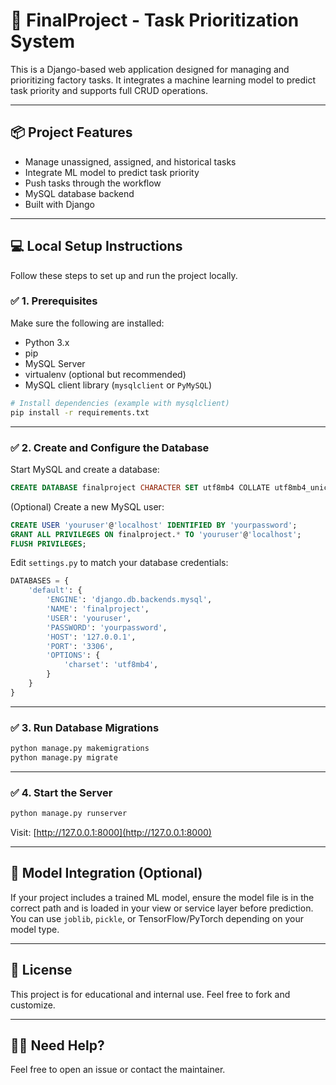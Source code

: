 
# 🚀 FinalProject - Task Prioritization System

This is a Django-based web application designed for managing and prioritizing factory tasks. It integrates a machine learning model to predict task priority and supports full CRUD operations.

---

## 📦 Project Features

- Manage unassigned, assigned, and historical tasks
- Integrate ML model to predict task priority
- Push tasks through the workflow
- MySQL database backend
- Built with Django

---

## 💻 Local Setup Instructions

Follow these steps to set up and run the project locally.

### ✅ 1. Prerequisites

Make sure the following are installed:

- Python 3.x
- pip
- MySQL Server
- virtualenv (optional but recommended)
- MySQL client library (`mysqlclient` or `PyMySQL`)

```bash
# Install dependencies (example with mysqlclient)
pip install -r requirements.txt
```

---

### ✅ 2. Create and Configure the Database

Start MySQL and create a database:

```sql
CREATE DATABASE finalproject CHARACTER SET utf8mb4 COLLATE utf8mb4_unicode_ci;
```

(Optional) Create a new MySQL user:

```sql
CREATE USER 'youruser'@'localhost' IDENTIFIED BY 'yourpassword';
GRANT ALL PRIVILEGES ON finalproject.* TO 'youruser'@'localhost';
FLUSH PRIVILEGES;
```

Edit `settings.py` to match your database credentials:

```python
DATABASES = {
    'default': {
        'ENGINE': 'django.db.backends.mysql',
        'NAME': 'finalproject',
        'USER': 'youruser',
        'PASSWORD': 'yourpassword',
        'HOST': '127.0.0.1',
        'PORT': '3306',
        'OPTIONS': {
            'charset': 'utf8mb4',
        }
    }
}
```

---

### ✅ 3. Run Database Migrations

```bash
python manage.py makemigrations
python manage.py migrate
```

---

### ✅ 4. Start the Server

```bash
python manage.py runserver
```

Visit: [http://127.0.0.1:8000](http://127.0.0.1:8000)

---

## 🧠 Model Integration (Optional)

If your project includes a trained ML model, ensure the model file is in the correct path and is loaded in your view or service layer before prediction. You can use `joblib`, `pickle`, or TensorFlow/PyTorch depending on your model type.

---

## 📝 License

This project is for educational and internal use. Feel free to fork and customize.

---

## 🙋‍♂️ Need Help?

Feel free to open an issue or contact the maintainer.
